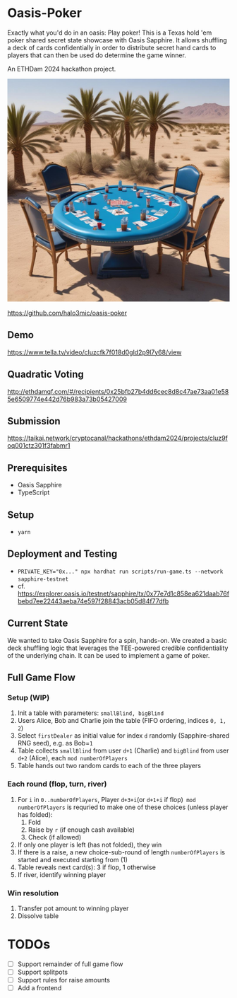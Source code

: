 # Oasis-Poker

Exactly what you'd do in an oasis: Play poker! This is a Texas hold 'em poker shared secret state showcase with Oasis Sapphire. It allows shuffling a deck of cards confidentially in order to distribute secret hand cards to players that can then be used do determine the game winner.

An ETHDam 2024 hackathon project.

![poker](./oasis-poker.jpeg)

https://github.com/halo3mic/oasis-poker

## Demo

https://www.tella.tv/video/cluzcfk7f018d0gld2p9l7y68/view 

## Quadratic Voting

http://ethdamqf.com/#/recipients/0x25bfb27b4dd6cec8d8c47ae73aa01e585e6509774e442d76b983a73b05427009

## Submission

https://taikai.network/cryptocanal/hackathons/ethdam2024/projects/cluz9foq001ctz301f3fabmr1

## Prerequisites

- Oasis Sapphire
- TypeScript

## Setup

- `yarn`

## Deployment and Testing

- `PRIVATE_KEY="0x..." npx hardhat run scripts/run-game.ts --network sapphire-testnet`
- cf. https://explorer.oasis.io/testnet/sapphire/tx/0x77e7d1c858ea621daab76fbebd7ee22443aeba74e597f28843acb05d84f77dfb

## Current State

We wanted to take Oasis Sapphire for a spin, hands-on. We created a basic deck shuffling logic that leverages the TEE-powered credible confidentiality of the underlying chain. It can be used to implement a game of poker.

## Full Game Flow

### Setup (WIP)

1. Init a table with parameters: `smallBlind, bigBlind`
2. Users Alice, Bob and Charlie join the table (FIFO ordering, indices `0, 1, 2`)
3. Select `firstDealer` as initial value for index `d` randomly (Sapphire-shared RNG seed), e.g. as Bob=`1`
4. Table collects `smallBlind` from user `d+1` (Charlie) and `bigBlind` from user `d+2` (Alice), each `mod numberOfPlayers`
5. Table hands out two random cards to each of the three players

### Each round (flop, turn, river)

1. For `i` in `0..numberOfPlayers`, Player `d+3+i`(or `d+1+i` if flop)` mod numberOfPlayers`  is requried to make one of these choices (unless player has folded):
   1. Fold
   2. Raise by `r` (if enough cash available)
   3. Check (if allowed)
2. If only one player is left (has not folded), they win
3. If there is a raise, a new choice-sub-round of length `numberOfPlayers` is started and executed starting from (1)
4. Table reveals next card(s): 3 if flop, 1 otherwise
5. If river, identify winning player

### Win resolution

1. Transfer pot amount to winning player
2. Dissolve table

# TODOs

- [ ] Support remainder of full game flow
- [ ] Support splitpots
- [ ] Support rules for raise amounts
- [ ] Add a frontend
